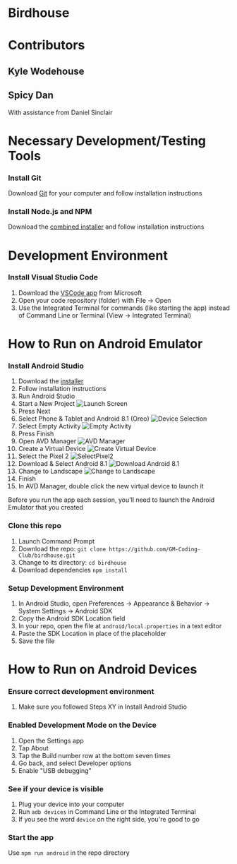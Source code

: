 
# Birdhouse
<Fill in description here>

# Contributors
## <new line for each name>
## Kyle Wodehouse
## Spicy Dan
With assistance from Daniel Sinclair 

# Necessary Development/Testing Tools

### Install Git
Download [Git](https://git-scm.com/downloads) for your computer and follow installation instructions

### Install Node.js and NPM
Download the [combined installer](https://nodejs.org/en/download/) and follow installation instructions

# Development Environment

### Install Visual Studio Code
1. Download the [VSCode app](https://code.visualstudio.com/download) from Microsoft
2. Open your code repository (folder) with File → Open
3. Use the Integrated Terminal for commands (like starting the app) instead of Command Line or Terminal (View → Integrated Terminal)

# How to Run on Android Emulator

### Install Android Studio
1. Download the [installer](https://developer.android.com/studio/)
2. Follow installation instructions
3. Run Android Studio
4. Start a New Project
![Launch Screen](./guide/AndroidStudioLaunchScreen.png)
5. Press Next
6. Select Phone & Tablet and Android 8.1 (Oreo)
![Device Selection](./guide/LauncherDeviceSelection.png)
7. Select Empty Activity
![Empty Activity](./guide/LauncherEmptyActivity.png)
8. Press Finish
9. Open AVD Manager
![AVD Manager](./guide/AVDManager.png)
10. Create a Virtual Device
![Create Virtual Device](./guide/AVDCreate.png)
11. Select the Pixel 2
![SelectPixel2](./guide/AVDPixel2.png)
12. Download & Select Android 8.1
![Download Android 8.1](./guide/AVDOreoDownload.png)
13. Change to Landscape
![Change to Landscape](./guide/AVDPixel2Custimization.png)
14. Finish
15. In AVD Manager, double click the new virtual device to launch it

Before you run the app each session, you'll need to launch the Android Emulator that you created

### Clone this repo
1. Launch Command Prompt
2. Download the repo: `git clone https://github.com/GM-Coding-Club/birdhouse.git`
3. Change to its directory: `cd birdhouse`
4. Download dependencies `npm install`

### Setup Development Environment
1. In Android Studio, open Preferences → Appearance & Behavior → System Settings → Android SDK
2. Copy the Android SDK Location field
3. In your repo, open the file at `android/local.properties` in a text editor
4. Paste the SDK Location in place of the placeholder
5. Save the file

# How to Run on Android Devices

### Ensure correct development environment
1. Make sure you followed Steps XY in Install Android Studio

### Enabled Development Mode on the Device
1. Open the Settings app
2. Tap About
3. Tap the Build number row at the bottom seven times
4. Go back, and select Developer options
5. Enable "USB debugging"

### See if your device is visible
1. Plug your device into your computer
2. Run `adb devices` in Command Line or the Integrated Terminal
3. If you see the word `device` on the right side, you're good to go

### Start the app
Use `npm run android` in the repo directory
